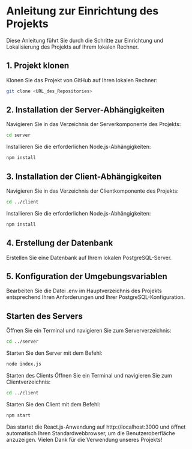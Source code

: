 # Anleitung zur Einrichtung des Projekts
Diese Anleitung führt Sie durch die Schritte zur Einrichtung und Lokalisierung des Projekts auf Ihrem lokalen Rechner.

## 1. Projekt klonen
Klonen Sie das Projekt von GitHub auf Ihren lokalen Rechner:

```bash
git clone <URL_des_Repositories>
```

## 2. Installation der Server-Abhängigkeiten
Navigieren Sie in das Verzeichnis der Serverkomponente des Projekts:

```bash
cd server
```

Installieren Sie die erforderlichen Node.js-Abhängigkeiten:

```bash
npm install
```

## 3. Installation der Client-Abhängigkeiten
Navigieren Sie in das Verzeichnis der Clientkomponente des Projekts:

```bash
cd ../client
```

Installieren Sie die erforderlichen Node.js-Abhängigkeiten:

```bash
npm install
```

## 4. Erstellung der Datenbank
Erstellen Sie eine Datenbank auf Ihrem lokalen PostgreSQL-Server.

## 5. Konfiguration der Umgebungsvariablen
Bearbeiten Sie die Datei .env im Hauptverzeichnis des Projekts entsprechend Ihren Anforderungen und Ihrer PostgreSQL-Konfiguration.

## Starten des Servers
Öffnen Sie ein Terminal und navigieren Sie zum Serververzeichnis:

```bash
cd ../server
```

Starten Sie den Server mit dem Befehl:

```bash
node index.js
```

Starten des Clients
Öffnen Sie ein Terminal und navigieren Sie zum Clientverzeichnis:

```bash
cd ../client
```

Starten Sie den Client mit dem Befehl:

```bash
npm start
```

Das startet die React.js-Anwendung auf http://localhost:3000 und öffnet automatisch Ihren Standardwebbrowser, um die Benutzeroberfläche anzuzeigen.
Vielen Dank für die Verwendung unseres Projekts!
